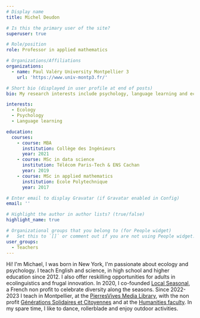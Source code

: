 ```yaml
---
# Display name
title: Michel Deudon

# Is this the primary user of the site?
superuser: true

# Role/position
role: Professor in applied mathematics

# Organizations/Affiliations
organizations:
  - name: Paul Valéry University Montpellier 3
    url: 'https://www.univ-montp3.fr/'

# Short bio (displayed in user profile at end of posts)
bio: My research interests include psychology, language learning and ecology.

interests:
  - Ecology
  - Psychology
  - Language learning

education:
  courses:
    - course: MBA
      institution: Collège des Ingénieurs
      year: 2021
    - course: MSc in data science
      institution: Télécom Paris-Tech & ENS Cachan
      year: 2019
    - course: MSc in applied mathematics
      institution: Ecole Polytechnique
      year: 2017

# Enter email to display Gravatar (if Gravatar enabled in Config)
email: ''

# Highlight the author in author lists? (true/false)
highlight_name: true

# Organizational groups that you belong to (for People widget)
#   Set this to `[]` or comment out if you are not using People widget.
user_groups:
  - Teachers
---
```


Hi! I'm Michael, I was born in New York, I'm passionate about ecology and psychology. I teach English and science, in high school and higher education since 2012. I also offer reskilling opportunities for adults in ecolinguistics and frugal innovation. In 2020, I co-founded [Local Seasonal](https://www.mtpcours.fr/en/c/local-seasonal/), a French non profit to celebrate diversity along the seasons. Since 2022-2023 I teach in Montpellier, at the [PierresVives Media Library](https://pierresvives.herault.fr/126-mediatheque-pierresvives.htm), with the non profit [Générations Solidaires et Citoyennes](https://www.jeveuxaider.gouv.fr/organisations/4859-generations-solidaires-et-citoyennes) and at the [Humanities faculty](https://www.univ-montp3.fr/). In my spare time, I like to dance, rollerblade and enjoy outdoor activities.